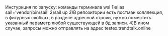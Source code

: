Инстуркция по запуску: команды терминала wsl 
1)alias sail='vendor/bin/sail'
2)sail up
3)В репозитории есть постман колллекция, в фигурных скобках, в разделе адресной строки, нужно поместить указанный параметр любой существующей в бд записи.
4)В ином случае, запросы можно отправлять на адрес testex.trendtalk.online
